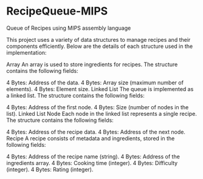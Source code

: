 # RecipeQueue-MIPS
Queue of Recipes using MIPS assembly language

This project uses a variety of data structures to manage recipes and their components efficiently. Below are the details of each structure used in the implementation:

Array
An array is used to store ingredients for recipes. The structure contains the following fields:

4 Bytes: Address of the data.
4 Bytes: Array size (maximum number of elements).
4 Bytes: Element size.
Linked List
The queue is implemented as a linked list. The structure contains the following fields:

4 Bytes: Address of the first node.
4 Bytes: Size (number of nodes in the list).
Linked List Node
Each node in the linked list represents a single recipe. The structure contains the following fields:

4 Bytes: Address of the recipe data.
4 Bytes: Address of the next node.
Recipe
A recipe consists of metadata and ingredients, stored in the following fields:

4 Bytes: Address of the recipe name (string).
4 Bytes: Address of the ingredients array.
4 Bytes: Cooking time (integer).
4 Bytes: Difficulty (integer).
4 Bytes: Rating (integer).

